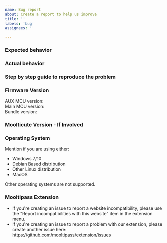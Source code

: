 ```yaml
---
name: Bug report
about: Create a report to help us improve
title: ''
labels: 'bug'
assignees: ''

---
```


### Expected behavior

### Actual behavior

### Step by step guide to reproduce the problem

### Firmware Version
AUX MCU version:  
Main MCU version:  
Bundle version:  

### Moolticute Version - If Involved

### Operating System
Mention if you are using either:
- Windows 7/10
- Debian Based distribution
- Other Linux distribution
- MacOS  
  
Other operating systems are not supported.

### Mooltipass Extension
- If you're creating an issue to report a website incompatibility, please use the "Report incompatibilities with this website" item in the extension menu.
- If you're creating an issue to report a problem with our extension, please create another issue here: 
https://github.com/mooltipass/extension/issues
